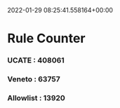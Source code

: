 2022-01-29 08:25:41.558164+00:00
# Rule Counter 
 ### UCATE : 408061

 ### Veneto : 63757

 ### Allowlist : 13920
